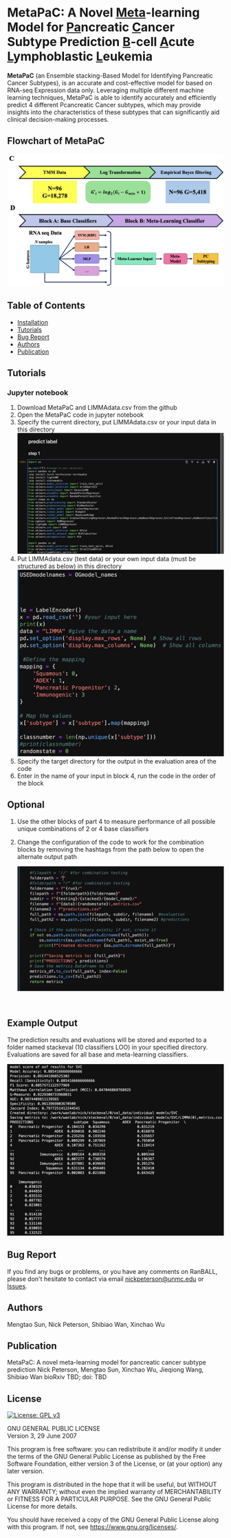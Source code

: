 # MetaPaC: A Novel <ins>Meta</ins>-learning Model for <ins>Pa</ins>ncreatic <ins>C</ins>ancer Subtype Prediction <ins>B</ins>-cell <ins>A</ins>cute <ins>L</ins>ymphoblastic <ins>L</ins>eukemia
**MetaPaC** (an Ensemble stacking-Based Model for Identifying Pancreatic Cancer Subtypes), is an accurate and cost-effective model for based on RNA-seq Expression data only. Leveraging multiple different machine learning techniques, MetaPaC is able to identify accurately and efficiently predict 4 different Pcancreatic Cancer subtypes, which may provide insights into the characteristics of these subtypes that can significantly aid clinical decision-making processes.

## Flowchart of MetaPaC
![Flowchart of MetaPaC](Flowchart.png)

## Table of Contents
- [Installation](#installation)
- [Tutorials](#Tutorials)
- [Bug Report](#Bug-Report)
- [Authors](#Authors)
- [Publication](#Publication)

## Tutorials
### Jupyter notebook
1. Download MetaPaC and LIMMAdata.csv from the github
2. Open the MetaPaC code in jupyter notebook
3. Specify the current directory, put LIMMAdata.csv or your input data in this directory
   ![Specify the Directory](directory.png)
4. Put LIMMAdata.csv (test data) or your own input data (must be structured as below) in this directory
   ![Specify the Input](input.png)
5. Specify the target directory for the output in the evaluation area of the code
6. Enter in the name of your input in block 4, run the code in the order of the block
## Optional
1. Use the other blocks of part 4 to measure performance of all possible unique combinations of 2 or 4 base classifiers
2. Change the configuration of the code to work for the combination blocks by removing the hashtags from the path below to open the alternate output path
   
   ![Output pathways](outputpath.png)
   
```


```
## Example Output

The prediction results and evaluations will be stored and exported to a folder named stackeval (10 classifiers LOO) in your specified directory.
Evaluations are saved for all base and meta-learning classifiers.

![Example Outputs](OUTPUTgithub.png)

## Bug Report

If you find any bugs or problems, or you have any comments on RanBALL, please don't hesitate to contact via email nickpeterson@unmc.edu or [Issues](https://github.com/wan-mlab/MetaPaC/issues).

## Authors
Mengtao Sun, Nick Peterson, Shibiao Wan, Xinchao Wu

## Publication
MetaPaC: A novel meta-learning model for pancreatic cancer subtype prediction
Nick Peterson, Mengtao Sun, Xinchao Wu, Jieqiong Wang, Shibiao Wan
bioRxiv TBD; doi: TBD

## License 

[![License: GPL v3](https://img.shields.io/badge/License-GPL%20v3-blue.svg)](https://www.gnu.org/licenses/gpl-3.0)

GNU GENERAL PUBLIC LICENSE  
Version 3, 29 June 2007

This program is free software: you can redistribute it and/or modify
it under the terms of the GNU General Public License as published by
the Free Software Foundation, either version 3 of the License, or
(at your option) any later version.

This program is distributed in the hope that it will be useful,
but WITHOUT ANY WARRANTY; without even the implied warranty of
MERCHANTABILITY or FITNESS FOR A PARTICULAR PURPOSE.  See the
GNU General Public License for more details.

You should have received a copy of the GNU General Public License
along with this program.  If not, see <https://www.gnu.org/licenses/>.
